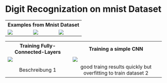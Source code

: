 # Digit Recognization on mnist Dataset

<table>
  <tr>
    <th colspan="3" style="text-align: center">Examples from Mnist Dataset</th>
  </tr>
  <tr>
    <td><img src= https://github.com/user-attachments/assets/4f9b4dd2-2fda-4b58-88de-8bb67b2213aa /></td>
    <td><img src= https://github.com/user-attachments/assets/e71173b6-dd78-435e-a85f-9540e01f0f23 /></td>
    <td><img src= https://github.com/user-attachments/assets/74bd228e-10f3-4653-82ca-4f6881c0d682 /></td>
  </tr>

<table>
  <tr>
    <th colspan="1" style="text-align: center">Training Fully-Connected-Layers</th>
    <th colspan="1" style="text-align: center">Training a simple CNN</th>
  </tr>
  <tr>
    <td><img src= https://github.com/user-attachments/assets/c7f45ba2-5f30-4afe-9aa0-7897eebdf058 /></td>
    <td><img src= https://github.com/user-attachments/assets/84b061d1-5373-4eee-a6c9-9705be8474a4 /></td>
  </tr>
  <tr>
    <td style="text-align: center">Beschreibung 1</td>
    <td style="text-align: center">good traing results quickly but overfitting to train dataset 2</td>
  </tr>
</table>





